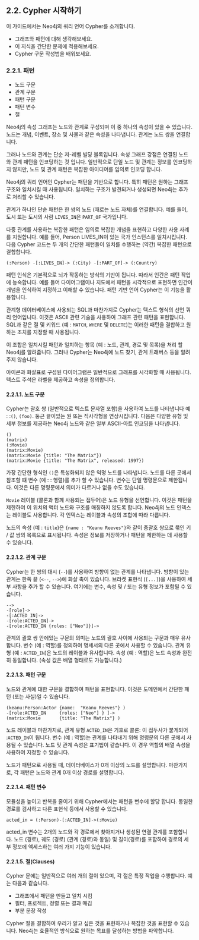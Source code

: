 
## 2.2. Cypher 시작하기

이 가이드에서는 Neo4j의 쿼리 언어 Cypher를 소개합니다. 

+ 그래프와 패턴에 대해 생각해보세요.
+ 이 지식을 간단한 문제에 적용해보세요.
+ Cypher 구문 작성법을 배워보세요.

### 2.2.1. 패턴

+ 노드 구문
+ 관계 구문
+ 패턴 구문
+ 패턴 변수
+ 절

Neo4j의 속성 그래프는 노드와 관계로 구성되며 이 중 하나의 속성이 있을 수 있습니다. 노드는 개념, 이벤트, 장소 및 사물과 같은 속성을 나타냅니다. 관계는 노드 쌍을 연결합니다.

그러나 노드와 관계는 단순 저-레벨 빌딩 블록입니다. 속성 그래프 강점은 연결된 노드와 관계 패턴을 인코딩하는 것 입니다. 일반적으로 단일 노드 및 관계는 정보를 인코딩하지 않지만, 노드 및 관계 패턴은 복잡한 아이디어를 임의로 인코딩 합니다. 

Neo4j의 쿼리 언어인 Cypher는 패턴을 기반으로 합니다. 특히 패턴은 원하는 그래프 구조와 일치시킬 때 사용됩니다. 일치하는 구조가 발견되거나 생성되면 Neo4j는 추가로 처리할 수 있습니다.

관계가 하나인 단순 패턴은 한 쌍의 노드 (때로는 노드 자체)를 연결합니다. 예를 들어, 도시 또는 도시의 사람 ```LIVES_IN```은 ```PART_OF``` 국가입니다.

다중 관계를 사용하는 복잡한 패턴은 임의로 복잡한 개념을 표현하고 다양한 사용 사례를 지원합니다. 예를 들어, Person LIVES_IN이 있는 국가 인스턴스를 일치시킵니다. 다음 Cypher 코드는 두 개의 간단한 패턴들이 일치를 수행하는 (약간) 복잡한 패턴으로 결합합니다.

```
(:Person) -[:LIVES_IN]-> (:City) -[:PART_OF]-> (:Country)
```

패턴 인식은 기본적으로 뇌가 작동하는 방식의 기반이 됩니다. 따라서 인간은 패턴 작업에 능숙합니다. 예를 들어 다이어그램이나 지도에서 패턴을 시각적으로 표현하면 인간이 개념을 인식하여 지정하고 이해할 수 있습니다. 패턴 기반 언어 Cypher는 이 기능을 활용합니다.

관계형 데이터베이스에 사용되는 SQL과 마찬가지로 Cypher는 텍스트 형식의 선언 쿼리 언어입니다. 이것은 ASCII 관련 기술을 사용하여 그래프 관련 패턴을 표현합니다. SQL과 같은 절 및 키워드 (예 : ```MATCH```, ```WHERE``` 및 ```DELETE```)는 이러한 패턴을 결합하고 원하는 조치를 지정할 때 사용됩니다.

이 조합은 일치시킬 패턴과 일치하는 항목 (예 : 노드, 관계, 경로 및 목록)을 처리 할 Neo4j를 알려줍니다. 그러나 Cypher는 Neo4j에 노드 찾기, 관계 트래버스 등을 알려주지 않습니다.

아이콘과 화살표로 구성된 다이어그램은 일반적으로 그래프를 시각화할 때 사용됩니다. 텍스트 주석은 라벨을 제공하고 속성을 정의합니다.

#### 2.2.1.1. 노드 구문

Cypher는 괄호 쌍 (일반적으로 텍스트 문자열 포함)을 사용하여 노드를 나타냅니다 예 : :```()```, ```(foo)```. 둥근 끝이있는 원 또는 직사각형을 연상시킵니다. 다음은 다양한 유형 및 세부 정보를 제공하는 Neo4j 노드와 같은 일부 ASCII-아트 인코딩을 나타냅니다. 

```
()
(matrix)
(:Movie)
(matrix:Movie)
(matrix:Movie {title: "The Matrix"})
(matrix:Movie {title: "The Matrix", released: 1997})
```

가장 간단한 형식인 ```()```은 특성화되지 않은 익명 노드를 나타냅니다. 노드를 다른 곳에서 참조할 떄 변수 (예 : : 행렬)를 추가 할 수 있습니다. 변수는 단일 명령문으로 제한됩니다. 이것은 다른 명령문에서 의미가 다르거나 없을 수도 있습니다.

```Movie``` 레이블 (콜론과 함께 사용되는 접두어)은 노드 유형을 선언합니다. 이것은 패턴을 제한하여 이 위치의 액터 노드와 구조를 매칭하지 않도록 합니다. Neo4j의 노드 인덱스는 레이블도 사용합니다. 각 인덱스는 레이블과 속성의 조합에 따라 다릅니다.

노드의 속성 (예 : ```title```)은 ```{name : "Keanu Reeves"}```와 같이 중괄호 쌍으로 묶인 키 / 값 쌍의 목록으로 표시됩니다. 속성은 정보를 저장하거나 패턴을 제한하는 데 사용할 수 있습니다.

#### 2.2.1.2. 관계 구문

Cypher는 한 쌍의 대시 (```--```)를 사용하여 방향이 없는 관계를 나타냅니다. 방향이 있는 관계는 한쪽 끝 (```<--```, ```-->```)에 화살 촉이 있습니다. 브라켓 표현식 (```[...]```)을 사용하여 세부 사항을 추가 할 수 있습니다. 여기에는 변수, 속성 및 / 또는 유형 정보가 포함될 수 있습니다.

```
-->
-[role]->
-[:ACTED_IN]->
-[role:ACTED_IN]->
-[role:ACTED_IN {roles: ["Neo"]}]->
```

관계의 괄호 쌍 안에있는 구문의 의미는 노드의 괄호 사이에 사용되는 구문과 매우 유사합니다. 변수 (예 : 역할)를 정의하여 명세서의 다른 곳에서 사용할 수 있습니다. 관계 유형 (예 : ```ACTED_IN```)은 노드의 레이블과 유사합니다. 속성 (예 : 역할)은 노드 속성과 완전히 동일합니다. (속성 값은 배열 형태로도 가능합니다.)

#### 2.2.1.3. 패턴 구문

노드와 관계에 대한 구문을 결합하여 패턴을 표현합니다. 이것은 도메인에서 간단한 패턴 (또는 사실)일 수 있습니다.

```
(keanu:Person:Actor {name:  "Keanu Reeves"} )
-[role:ACTED_IN     {roles: ["Neo"] } ]->
(matrix:Movie       {title: "The Matrix"} )
```

노드 레이블과 마찬가지로, 관계 유형 ```ACTED_IN```은 기호로 콜론: 이 접두사가 붙게되어 :```ACTED_IN```이 됩니다. 변수 (예 : 역할)는 관계를 나타내기 위해 명령문의 다른 곳에서 사용될 수 있습니다. 노드 및 관계 속성은 표기법이 같습니다. 이 경우 역할의 배열 속성을 사용하여 지정할 수 있습니다.

노드가 패턴으로 사용될 때, 데이터베이스가 0개 이상의 노드를 설명합니다. 마찬가지로, 각 패턴은 노드와 관계 0개 이상 경로를 설명합니다.

#### 2.2.1.4. 패턴 변수

모듈성을 높이고 반복을 줄이기 위해 Cypher에서는 패턴을 변수에 할당 합니다. 동일한 경로를 검사하고 다른 표현식 등에서 사용할 수 있습니다.

```
acted_in = (:Person)-[:ACTED_IN]->(:Movie)
```

acted_in 변수는 2개의 노드와 각 경로에서 찾아지거나 생성된 연결 관계를 포함합니다. 노드 (경로), 궤도 (경로) (관계 (경로)와 동일) 및 길이(경로)를 포함하여 경로의 세부 정보에 액세스하는 여러 가지 기능이 있습니다.

#### 2.2.1.5. 절(Clauses)

Cypher 문에는 일반적으로 여러 개의 절이 있으며, 각 절은 특정 작업을 수행합니다. 예는 다음과 같습니다.

+ 그래프에서 패턴을 만들고 일치 시킴
+ 필터, 프로젝트, 정렬 또는 결과 매김
+ 부분 문장 작성

Cypher 절을 결합하여 우리가 알고 싶은 것을 표현하거나 복잡한 것을 표현할 수 있습니다. Neo4j는 효율적인 방식으로 원하는 목표를 달성하는 방법을 파악합니다.